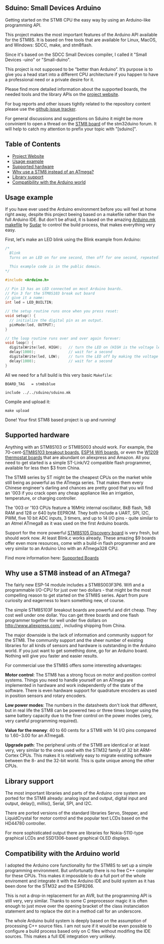 ## Sduino: Small Devices Arduino

Getting started on the STM8 CPU the easy way by using an Arduino-like
programming API.

This project makes the most important features of the Arduino API available
for the STM8S. It is based on free tools that are available for Linux,
MacOS, and Windows: SDCC, make, and stm8flash.

Since it's based on the SDCC Small Devices compiler, I called it "Small
Devices -uino" or "Small-duino".

This project is not supposed to be “better than Arduino”. It’s purpose
is to give you a head start into a different CPU architecture if you happen
to have a professional need or a private desire for it.

Please find more detailed information about the supported boards, the needed
tools and the library APIs on the
[project website](https://tenbaht.github.io/sduino/).

For bug reports and other issues tightly related to the repository content
please use the
[github issue tracker](https://github.com/tenbaht/sduino/issues).

For general discussions and suggestions on Sduino it might be more
convinient to open a thread on the
[STM8 board](http://stm32duino.com/viewforum.php?f=52) of the stm32duino
forum. It will help to catch my attention to prefix your topic with
"[sduino]".


## Table of Contents

   * [Project Website](https://tenbaht.github.io/sduino/)
   * [Usage example](#usage)
   * [Supported hardware](#supported-hardware)
   * [Why use a STM8 instead of an ATmega?](#why-use-a-stm8-instead-of-an-atmega)
   * [Library support](#library-support)
   * [Compatibility with the Arduino world](#compatibility-with-the-arduino-world)




## Usage example

If you have ever used the Arduino environment before you will feel at home
right away, despite this project beeing based on a makefile rather than the
full Arduino IDE. But don't be afraid, it is based on the amazing
[Arduino.mk makefile](https://github.com/sudar/Arduino-Makefile) by
[Sudar](http://sudarmuthu.com>) to control the build process, that makes
everything very easy.

First, let's make an LED blink using the Blink example from Arduino:

```c
/*
  Blink
  Turns on an LED on for one second, then off for one second, repeatedly.

  This example code is in the public domain.
*/

#include <Arduino.h>

// Pin 13 has an LED connected on most Arduino boards.
// Pin 3 for the STM8S103 break out board
// give it a name:
int led = LED_BUILTIN;

// the setup routine runs once when you press reset:
void setup() {
  // initialize the digital pin as an output.
  pinMode(led, OUTPUT);
}

// the loop routine runs over and over again forever:
void loop() {
  digitalWrite(led, HIGH);   // turn the LED on (HIGH is the voltage level)
  delay(1000);               // wait for a second
  digitalWrite(led, LOW);    // turn the LED off by making the voltage LOW
  delay(1000);               // wait for a second
}
```

All we need for a full build is this very basic `Makefile`:

```make
BOARD_TAG	= stm8sblue

include ../../sduino/sduino.mk
```

Compile and upload it:

	make upload

Done! Your first STM8 based project is up and running!


## Supported hardware

Anything with an STM8S103 or STM8S003 should work. For example, the
70-cent-[STM8S103 breakout boards](https://tenbaht.github.io/sduino/hardware/stm8blue),
[ESP14 Wifi boards](https://tenbaht.github.io/sduino/hardware/esp14),
or even the [W1209 thermostat boards](https://www.aliexpress.com/wholesale?SearchText=w1209)
that are abundant on aliexpress and Amazon. All you need to get started is a
simple ST-Link/V2 compatible flash programmer, available for less then $3
from China.

The STM8 series by ST might be the cheapest CPUs on the market while still
being as powerful as the ATmega series. That makes them every Chinese
engineer's darling and chances are pretty good that you will find an '003 if
you crack open any cheap appliance like an irrigation, temperature, or
charging controller.

The '003 or '103 CPUs feature a 16MHz internal oscillator, 8kB flash, 1kB
RAM and 128 or 640 byte EEPROM. They both include a UART, SPI, I2C, PWM,
five 10 bit ADC inputs, 3 timers, and up to 14 I/O pins - quite similar to
an Atmel ATmega8 as it was used on the first Arduino boards.

Support for the more powerful
[STM8S105 Discovery board](https://tenbaht.github.io/sduino/hardware/stm8sdiscovery)
is very fresh, but should work now. At least Blink.c works already. These
amazing $9 boards offer even more resources, come with a build-in flash
programmer and are very similar to an Arduino Uno with an ATmega328 CPU.

Find more information here: [Supported Boards](https://tenbaht.github.io/sduino/hardware)



## Why use a STM8 instead of an ATmega?

The fairly new ESP-14 module includes a STM8S003F3P6. Wifi and a
programmable I/O-CPU for just over two dollars - that might be the most
compelling reason to get started on the STM8S series. Apart from pure
curiosity and eagerness to learn something new, of course.

The simple STM8S103F breakout boards are powerful and dirt cheap. They cost
well under one dollar. You can get three boards and one flash programmer
together for well under five dollars on http://www.aliexpress.com/ ,
including shipping from China.

The major downside is the lack of information and community support for the
STM8. The community support and the sheer number of existing libraries for
all kinds of sensors and hardware is outstanding in the Arduino world. If
you just want to get something done, go for an Arduino board. Nothing will
give you faster and easier results.

For commercial use the STM8S offers some interesting advantages:

**Motor control**: The STM8 has a strong focus on motor and position control
systems. Things you need to handle yourself on an ATmega are implemented in
hardware and work independently of the state of the software. There is even
hardware support for quadrature encoders as used in position sensors and
rotary encoders.

**Low power modes**: The numbers in the datasheets don't look that different,
but in real life the STM8 can be powered two or three times longer using the
same battery capacity due to the finer control on the power modes (very,
very careful programming required).

**Value for the money**: 40 to 60 cents for a STM8 with 14 I/O pins compared to
$1.60-$3.00 for an ATmega8.

**Upgrade path**: The peripheral units of the STM8 are identical or at least
very, very similar to the ones used with the STM32 family of 32 bit
ARM-Cortex CPUs. This makes it is relatively easy to migrate existing
software between the 8- and the 32-bit world. This is quite unique among the
other CPUs.



## Library support

The most important libraries and parts of the Arduino core system are
ported for the STM8 already: analog input and output, digital input and
output, delay(), millis(), Serial, SPI, and I2C.

There are ported versions of the standard libraries Servo, Stepper, and
LiquidCrystal for motor control and the popular text LCDs based on the
HD44780 controller.

For more sophisticated output there are libraries for Nokia-5110-type
graphical LCDs and SSD1306-based graphical OLED displays.



## Compatibility with the Arduino world

I adopted the Arduino core functionality for the STM8S to set up a simple
programming environment. But unfortunatly there is no free C++ compiler
for these CPUs. This makes it impossible to do a full port of the whole
enviroment and integrate it with the Arduino IDE and build system as it
has been done for the STM32 and the ESP8266.

This is not a drop-in replacement for an AVR, but the programming API is
still very, very similar. Thanks to some C preprocessor magic it is often
enough to just move over the opening bracket of the class instanciation
statement and to replace the dot in a method call for an underscore.

The whole Arduino build system is deeply based on the assumption of
processing C++ source files. I am not sure if it would be even possible to
configure a build process based only on C files without modifing the IDE
sources. This makes a full IDE integration very unlikely.

